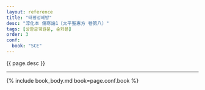 ```yaml
---
layout: reference
title: "태평성혜방"
desc: "淳化本 傷寒論1〔太平聖惠方 卷第八〕"
tags: [상한금궤원문, 순화본]
order: 3
conf:
  book: "SCE"
---
```


{{ page.desc }}

***

{% include book_body.md book=page.conf.book %}
